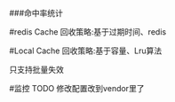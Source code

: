 ###命中率统计


#redis Cache
回收策略:基于过期时间、redis

#Local Cache
回收策略:基于容量、Lru算法

只支持批量失效


#监控
TODO 修改配置改到vendor里了

